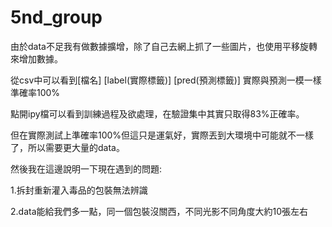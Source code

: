 # 5nd_group

由於data不足我有做數據擴增，除了自己去網上抓了一些圖片，也使用平移旋轉來增加數據。

從csv中可以看到[檔名] [label(實際標籤)] [pred(預測標籤)] 實際與預測一模一樣準確率100%

點開ipy檔可以看到訓練過程及欲處理，在驗證集中其實只取得83%正確率。

但在實際測試上準確率100%但這只是運氣好，實際丟到大環境中可能就不一樣了，所以需要更大量的data。

然後我在這邊說明一下現在遇到的問題:

1.拆封重新灌入毒品的包裝無法辨識

2.data能給我們多一點，同一個包裝沒關西，不同光影不同角度大約10張左右
